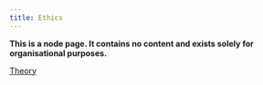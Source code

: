 ```yaml
---
title: Ethics
---
```


**This is a node page. It contains no content and exists solely for organisational purposes.**

[Theory](sixth/CompSci/Theory/Theory)